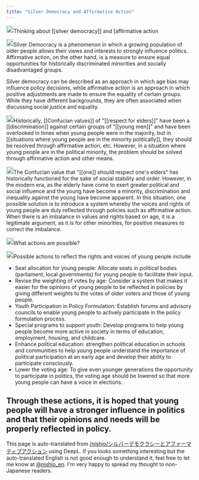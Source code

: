 ```yaml
---
title: "Silver Democracy and Affirmative Action"
---
```


<img src='https://scrapbox.io/api/pages/nishio-en/nishio/icon' alt='nishio.icon' height="19.5"/>Thinking about [[silver democracy]] and [affirmative action

<img src='https://scrapbox.io/api/pages/nishio-en/gpt/icon' alt='gpt.icon' height="19.5"/>Silver Democracy is a phenomenon in which a growing population of older people allows their views and interests to strongly influence politics. Affirmative action, on the other hand, is a measure to ensure equal opportunities for historically discriminated minorities and socially disadvantaged groups.

Silver democracy can be described as an approach in which age bias may influence policy decisions, while affirmative action is an approach in which positive adjustments are made to ensure the equality of certain groups. While they have different backgrounds, they are often associated when discussing social justice and equality.

<img src='https://scrapbox.io/api/pages/nishio-en/nishio/icon' alt='nishio.icon' height="19.5"/>Historically, [[Confucian values]] of "[[respect for elders]]" have been a [[discrimination]] against certain groups of "[[young men]]" and have been overlooked in times when young people were in the majority, but in [[situations where young people are in the minority politically]], they should be resolved through affirmative action, etc. However, in a situation where young people are in the political minority, the problem should be solved through affirmative action and other means.

<img src='https://scrapbox.io/api/pages/nishio-en/gpt/icon' alt='gpt.icon' height="19.5"/>The Confucian value that "[[one]] should respect one's elders" has historically functioned for the sake of social stability and order. However, in the modern era, as the elderly have come to exert greater political and social influence and the young have become a minority, discrimination and inequality against the young have become apparent. In this situation, one possible solution is to introduce a system whereby the voices and rights of young people are duly reflected through policies such as affirmative action. When there is an imbalance in values and rights based on age, it is a legitimate argument, as it is for other minorities, for positive measures to correct the imbalance.

<img src='https://scrapbox.io/api/pages/nishio-en/nishio/icon' alt='nishio.icon' height="19.5"/>What actions are possible?

<img src='https://scrapbox.io/api/pages/nishio-en/gpt/icon' alt='gpt.icon' height="19.5"/>Possible actions to reflect the rights and voices of young people include
- Seat allocation for young people: Allocate seats in political bodies (parliament, local governments) for young people to facilitate their input.
- Revise the weighting of votes by age: Consider a system that makes it easier for the opinions of young people to be reflected in policies by giving different weights to the votes of older voters and those of young people.
- Youth Participation in Policy Formulation: Establish forums and advisory councils to enable young people to actively participate in the policy formulation process.
- Special programs to support youth: Develop programs to help young people become more active in society in terms of education, employment, housing, and childcare.
- Enhance political education: strengthen political education in schools and communities to help young people understand the importance of political participation at an early age and develop their ability to participate consciously.
- Lower the voting age: To give even younger generations the opportunity to participate in politics, the voting age should be lowered so that more young people can have a voice in elections.

Through these actions, it is hoped that young people will have a stronger influence in politics and that their opinions and needs will be properly reflected in policy.
---
This page is auto-translated from [/nishio/シルバーデモクラシーとアファーマティブアクション](https://scrapbox.io/nishio/シルバーデモクラシーとアファーマティブアクション) using DeepL. If you looks something interesting but the auto-translated English is not good enough to understand it, feel free to let me know at [@nishio_en](https://twitter.com/nishio_en). I'm very happy to spread my thought to non-Japanese readers.